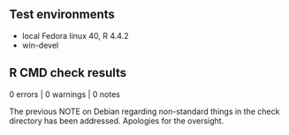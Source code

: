 ## Test environments
* local Fedora linux 40, R 4.4.2
* win-devel

## R CMD check results

0 errors | 0 warnings | 0 notes

The previous NOTE on Debian regarding non-standard things in the check directory has been addressed. Apologies for the oversight.

